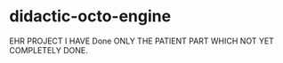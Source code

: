 # didactic-octo-engine
EHR PROJECT I HAVE Done ONLY THE PATIENT PART WHICH NOT YET COMPLETELY DONE.
